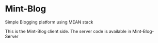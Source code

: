 # Mint-Blog
Simple Blogging platform using MEAN stack

This is the Mint-Blog client side. The server code is available in Mint-Blog-Server
